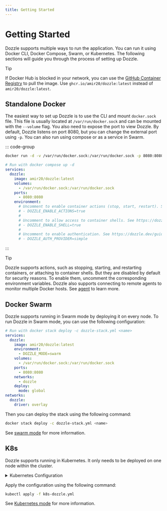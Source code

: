 ```yaml
---
title: Getting Started
---
```


# Getting Started

Dozzle supports multiple ways to run the application. You can run it using Docker CLI, Docker Compose, Swarm, or Kubernetes. The following sections will guide you through the process of setting up Dozzle.

> [!TIP]
> If Docker Hub is blocked in your network, you can use the [GitHub Container Registry](https://ghcr.io/amir20/dozzle:latest) to pull the image. Use `ghcr.io/amir20/dozzle:latest` instead of `amir20/dozzle:latest`.

## Standalone Docker

The easiest way to set up Dozzle is to use the CLI and mount `docker.sock` file. This file is usually located at `/var/run/docker.sock` and can be mounted with the `--volume` flag. You also need to expose the port to view Dozzle. By default, Dozzle listens on port 8080, but you can change the external port using `-p`. You can also run using compose or as a service in Swarm.

::: code-group

```sh
docker run -d -v /var/run/docker.sock:/var/run/docker.sock -p 8080:8080 amir20/dozzle:latest
```

```yaml [docker-compose.yml]
# Run with docker compose up -d
services:
  dozzle:
    image: amir20/dozzle:latest
    volumes:
      - /var/run/docker.sock:/var/run/docker.sock
    ports:
      - 8080:8080
    environment:
      # Uncomment to enable container actions (stop, start, restart). See https://dozzle.dev/guide/actions
      # - DOZZLE_ENABLE_ACTIONS=true
      #
      # Uncomment to allow access to container shells. See https://dozzle.dev/guide/shell
      # - DOZZLE_ENABLE_SHELL=true
      #
      # Uncomment to enable authentication. See https://dozzle.dev/guide/authentication
      # - DOZZLE_AUTH_PROVIDER=simple
```

:::

> [!TIP]
> Dozzle supports actions, such as stopping, starting, and restarting containers, or attaching to container shells. But they are disabled by default for security reasons. To enable them, uncomment the corresponding environment variables.
> Dozzle also supports connecting to remote agents to monitor multiple Docker hosts. See [agent](/guide/agent) to learn more.

## Docker Swarm

Dozzle supports running in Swarm mode by deploying it on every node. To run Dozzle in Swarm mode, you can use the following configuration:

```yaml [dozzle-stack.yml]
# Run with docker stack deploy -c dozzle-stack.yml <name>
services:
  dozzle:
    image: amir20/dozzle:latest
    environment:
      - DOZZLE_MODE=swarm
    volumes:
      - /var/run/docker.sock:/var/run/docker.sock
    ports:
      - 8080:8080
    networks:
      - dozzle
    deploy:
      mode: global
networks:
  dozzle:
    driver: overlay
```

Then you can deploy the stack using the following command:

```bash
docker stack deploy -c dozzle-stack.yml <name>
```

See [swarm mode](/guide/swarm-mode) for more information.

## K8s <Badge type="tip" text="New" />

Dozzle supports running in Kubernetes. It only needs to be deployed on one node within the cluster.

<details>
<summary>Kubernetes Configuration</summary>

```yaml [k8s-dozzle.yml]
# rbac.yaml
apiVersion: v1
kind: ServiceAccount
metadata:
  name: pod-viewer
---
# clusterrole.yaml
apiVersion: rbac.authorization.k8s.io/v1
kind: ClusterRole
metadata:
  name: pod-viewer-role
rules:
  - apiGroups: [""]
    resources: ["pods", "pods/log", "nodes"]
    verbs: ["get", "list", "watch"]
  - apiGroups: ["metrics.k8s.io"]
    resources: ["pods"]
    verbs: ["get", "list"]
---
# clusterrolebinding.yaml
apiVersion: rbac.authorization.k8s.io/v1
kind: ClusterRoleBinding
metadata:
  name: pod-viewer-binding
subjects:
  - kind: ServiceAccount
    name: pod-viewer
    namespace: default
roleRef:
  kind: ClusterRole
  name: pod-viewer-role
  apiGroup: rbac.authorization.k8s.io
---
# deployment.yaml
apiVersion: apps/v1
kind: Deployment
metadata:
  name: dozzle
spec:
  replicas: 1
  selector:
    matchLabels:
      app: dozzle
  template:
    metadata:
      labels:
        app: dozzle
    spec:
      serviceAccountName: pod-viewer
      containers:
        - name: dozzle
          image: amir20/dozzle:latest
          ports:
            - containerPort: 8080
          env:
            - name: DOZZLE_MODE
              value: "k8s"
```

</details>

Apply the configuration using the following command:

```sh
kubectl apply -f k8s-dozzle.yml
```

See [Kubernetes mode](/guide/k8s) for more information.
